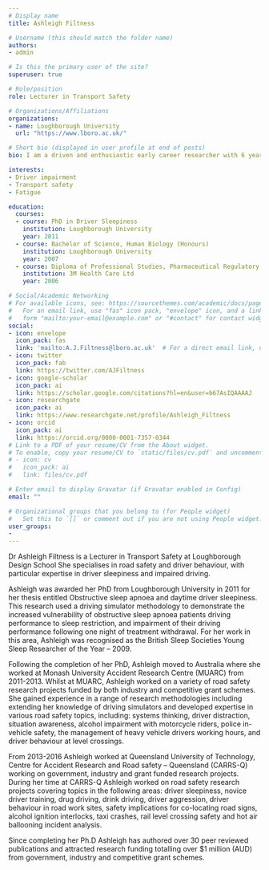 ```yaml
---
# Display name
title: Ashleigh Filtness

# Username (this should match the folder name)
authors:
- admin

# Is this the primary user of the site?
superuser: true

# Role/position
role: Lecturer in Transport Safety

# Organizations/Affiliations
organizations:
- name: Loughborough University
  url: "https://www.lboro.ac.uk/"

# Short bio (displayed in user profile at end of posts)
bio: I am a driven and enthusiastic early career researcher with 6 years post Ph.D experience in road safety and sleep research, 57 peer reviewed publications (37 journal, 20 conference), over £2.4mil of research income (including over £1 mil as principle investigator), 2 book chapters, over 40 government/industry reports, 21 conference presentations with peer reviewed abstracts and 13 invited presentations

interests:
- Driver impairment
- Transport safety
- Fatigue

education:
  courses:
  - course: PhD in Driver Sleepiness
    institution: Loughborough University
    year: 2011
  - course: Bachelor of Science, Human Biology (Honours) 
    institution: Loughborough University
    year: 2007
  - course: Diploma of Professional Studies, Pharmaceutical Regulatory Affairs, 
    institution: 3M Health Care Ltd
    year: 2006

# Social/Academic Networking
# For available icons, see: https://sourcethemes.com/academic/docs/page-builder/#icons
#   For an email link, use "fas" icon pack, "envelope" icon, and a link in the
#   form "mailto:your-email@example.com" or "#contact" for contact widget.
social:
- icon: envelope
  icon_pack: fas
  link: 'mailto:A.J.Filtness@lboro.ac.uk'  # For a direct email link, use "mailto:test@example.org".
- icon: twitter
  icon_pack: fab
  link: https://twitter.com/AJFiltness 
- icon: google-scholar
  icon_pack: ai
  link: https://scholar.google.com/citations?hl=en&user=b67AsIQAAAAJ 
- icon: researchgate
  icon_pack: ai
  link: https://www.researchgate.net/profile/Ashleigh_Filtness
- icon: orcid
  icon_pack: ai
  link: https://orcid.org/0000-0001-7357-0344
# Link to a PDF of your resume/CV from the About widget.
# To enable, copy your resume/CV to `static/files/cv.pdf` and uncomment the lines below.
# - icon: cv
#   icon_pack: ai
#   link: files/cv.pdf

# Enter email to display Gravatar (if Gravatar enabled in Config)
email: ""

# Organizational groups that you belong to (for People widget)
#   Set this to `[]` or comment out if you are not using People widget.
user_groups:
-
---
```


Dr Ashleigh Filtness is a Lecturer in Transport Safety at Loughborough Design School She specialises in road safety and driver behaviour, with particular expertise in driver sleepiness and impaired driving.

Ashleigh was awarded her PhD from Loughborough University in 2011 for her thesis entitled Obstructive sleep apnoea and daytime driver sleepiness. This research used a driving simulator methodology to demonstrate the increased vulnerability of obstructive sleep apnoea patients driving performance to sleep restriction, and impairment of their driving performance following one night of treatment withdrawal. For her work in this area, Ashleigh was recognised as the British Sleep Societies Young Sleep Researcher of the Year – 2009.

Following the completion of her PhD, Ashleigh moved to Australia where she worked at Monash University Accident Research Centre (MUARC) from 2011-2013. Whilst at MUARC, Ashleigh worked on a variety of road safety research projects funded by both industry and competitive grant schemes.  She gained experience in a range of research methodologies including extending her knowledge of driving simulators and developed expertise in various road safety topics, including: systems thinking, driver distraction, situation awareness, alcohol impairment with motorcycle riders, police in-vehicle safety, the management of heavy vehicle drivers working hours, and driver behaviour at level crossings. 

From 2013-2016 Ashleigh worked at Queensland University of Technology, Centre for Accident Research and Road safety – Queensland (CARRS-Q) working on government, industry and grant funded research projects. During her time at CARRS-Q Ashleigh worked on road safety research projects covering topics in the following areas: driver sleepiness, novice driver training, drug driving, drink driving, driver aggression, driver behaviour in road work sites, safety implications for co-locating road signs, alcohol ignition interlocks, taxi crashes, rail level crossing safety and hot air ballooning incident analysis.  

Since completing her Ph.D Ashleigh has authored over 30 peer reviewed publications and attracted research funding totalling over $1 million (AUD) from government, industry and competitive grant schemes. 
